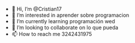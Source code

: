 - 👋 Hi, I’m @Cristian17 
- 👀 I’m interested in aprender sobre programacion
- 🌱 I’m currently learning programación wed
- 💞️ I’m looking to collaborate on lo que pueda 
- 📫 How to reach me 3242431975

<!---
Cristian20y/Cristian20y is a ✨ special ✨ repository because its `README.md` (this file) appears on your GitHub profile.
You can click the Preview link to take a look at your changes.
--->
